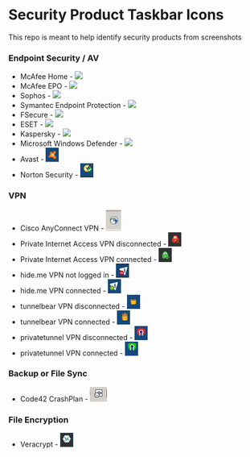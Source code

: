 # Security Product Taskbar Icons

This repo is meant to help identify security products from screenshots


### Endpoint Security / AV

- McAfee Home - ![](/images/mcafee_home.png)
- McAfee EPO - ![](/images/mcafee_enterprise.png)
- Sophos - ![](/images/sophos.png)
- Symantec Endpoint Protection - ![](/images/sep.png)
- FSecure - ![](/images/fsecure.png)
- ESET - ![](/images/eset.png)
- Kaspersky - ![](/images/kaspersky.png)
- Microsoft Windows Defender - ![](/images/win_defender.png)
- Avast - ![](/images/avast.jpg)
- Norton Security - ![](/images/norton.jpg)

### VPN

- Cisco AnyConnect VPN - ![](/images/Cisco_VPN.jpg)
- Private Internet Access VPN disconnected - ![](/images/pia_disconnected.jpg)
- Private Internet Access VPN connected - ![](/images/pia_connected.jpg)
- hide.me VPN not logged in - ![](/images/hideme_not_logged_in.jpg)
- hide.me VPN connected - ![](/images/hideme_connected.jpg)
- tunnelbear VPN disconnected - ![](/images/tunnelbear_disconnected.jpg)
- tunnelbear VPN connected - ![](/images/tunnelbear_connected.jpg)
- privatetunnel VPN disconnected - ![](/images/privatetunnel_disconnected.jpg)
- privatetunnel VPN connected - ![](/images/privatetunnel_connected.jpg)

### Backup or File Sync

- Code42 CrashPlan - ![](/images/Code42_CrashPlan_Backup.jpg)

### File Encryption

- Veracrypt - ![](/images/veracrypt.jpg)



